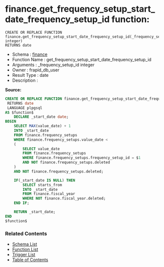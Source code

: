 # finance.get_frequency_setup_start_date_frequency_setup_id function:

```plpgsql
CREATE OR REPLACE FUNCTION finance.get_frequency_setup_start_date_frequency_setup_id(_frequency_setup_id integer)
RETURNS date
```
* Schema : [finance](../../schemas/finance.md)
* Function Name : get_frequency_setup_start_date_frequency_setup_id
* Arguments : _frequency_setup_id integer
* Owner : frapid_db_user
* Result Type : date
* Description : 


**Source:**
```sql
CREATE OR REPLACE FUNCTION finance.get_frequency_setup_start_date_frequency_setup_id(_frequency_setup_id integer)
 RETURNS date
 LANGUAGE plpgsql
AS $function$
    DECLARE _start_date date;
BEGIN
    SELECT MAX(value_date) + 1 
    INTO _start_date
    FROM finance.frequency_setups
    WHERE finance.frequency_setups.value_date < 
    (
        SELECT value_date
        FROM finance.frequency_setups
        WHERE finance.frequency_setups.frequency_setup_id = $1
		AND NOT finance.frequency_setups.deleted
    )
	AND NOT finance.frequency_setups.deleted;

    IF(_start_date IS NULL) THEN
        SELECT starts_from 
        INTO _start_date
        FROM finance.fiscal_year
		WHERE NOT finance.fiscal_year.deleted;
    END IF;

    RETURN _start_date;
END
$function$

```

### Related Contents
* [Schema List](../../schemas.md)
* [Function List](../../functions.md)
* [Trigger List](../../triggers.md)
* [Table of Contents](../../README.md)

